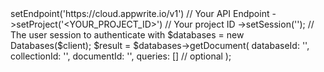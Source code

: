 <?php

use Appwrite\Client;
use Appwrite\Services\Databases;

$client = (new Client())
    ->setEndpoint('https://cloud.appwrite.io/v1') // Your API Endpoint
    ->setProject('&lt;YOUR_PROJECT_ID&gt;') // Your project ID
    ->setSession(''); // The user session to authenticate with

$databases = new Databases($client);

$result = $databases->getDocument(
    databaseId: '<DATABASE_ID>',
    collectionId: '<COLLECTION_ID>',
    documentId: '<DOCUMENT_ID>',
    queries: [] // optional
);